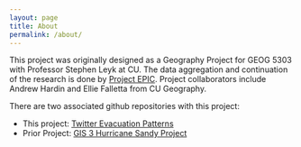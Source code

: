 ```yaml
---
layout: page
title: About
permalink: /about/
---
```


This project was originally designed as a Geography Project for GEOG 5303 with Professor Stephen Leyk at CU.  The data aggregation and continuation of the research is done by [Project EPIC](http://epic.cs.colorado.edu). Project collaborators include Andrew Hardin and Ellie Falletta from CU Geography.

There are two associated github repositories with this project:

- This project: [Twitter Evacuation Patterns](https://github.com/jenningsanderson/Twitter-Evacuation-Patterns)
- Prior Project: [GIS 3 Hurricane Sandy Project](https://github.com/jenningsanderson/GIS3-Sandy-Project)